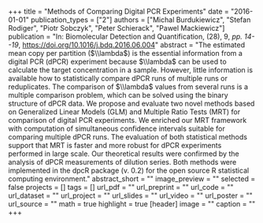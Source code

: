 +++
title = "Methods of Comparing Digital PCR Experiments"
date = "2016-01-01"
publication_types = ["2"]
authors = ["Michal Burdukiewicz", "Stefan Rodiger", "Piotr Sobczyk", "Peter Schierack", "Pawel Mackiewicz"]
publication = "In: Biomolecular Detection and Quantification, (28), 9, _pp. 14--19_, https://doi.org/10.1016/j.bdq.2016.06.004"
abstract = "The estimated mean copy per partition ($\\lambda$) is the essential information from a digital PCR (dPCR) experiment because $\\lambda$ can be used to calculate the target concentration in a sample. However, little information is available how to statistically compare dPCR runs of multiple runs or reduplicates. The comparison of $\\lambda$ values from several runs is a multiple comparison problem, which can be solved using the binary structure of dPCR data. We propose and evaluate two novel methods based on Generalized Linear Models (GLM) and Multiple Ratio Tests (MRT) for comparison of digital PCR experiments. We enriched our MRT framework with computation of simultaneous confidence intervals suitable for comparing multiple dPCR runs. The evaluation of both statistical methods support that MRT is faster and more robust for dPCR experiments performed in large scale. Our theoretical results were confirmed by the analysis of dPCR measurements of dilution series. Both methods were implemented in the dpcR package (v. 0.2) for the open source R statistical computing environment."
abstract_short = ""
image_preview = ""
selected = false
projects = []
tags = []
url_pdf = ""
url_preprint = ""
url_code = ""
url_dataset = ""
url_project = ""
url_slides = ""
url_video = ""
url_poster = ""
url_source = ""
math = true
highlight = true
[header]
image = ""
caption = ""
+++
